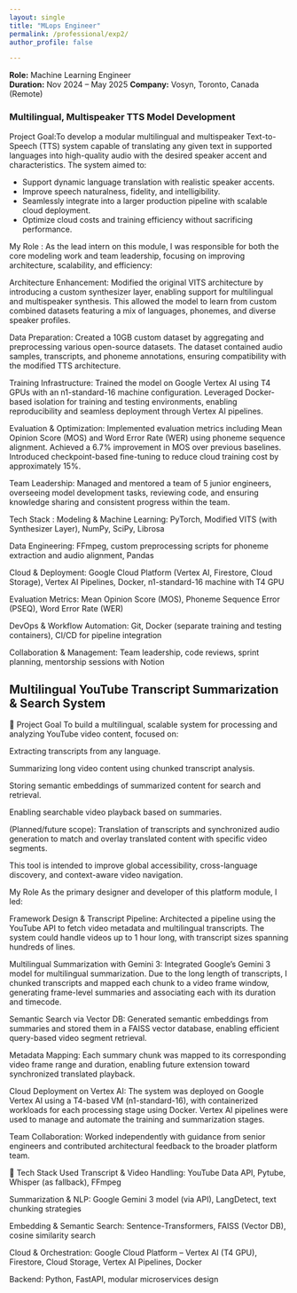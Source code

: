 ```yaml
---
layout: single
title: "MLops Engineer"
permalink: /professional/exp2/
author_profile: false

---
```


**Role:** Machine Learning Engineer  
**Duration:** Nov 2024 – May 2025
**Company:** Vosyn, Toronto, Canada (Remote)

### Multilingual, Multispeaker TTS Model Development

Project Goal:To develop a modular multilingual and multispeaker Text-to-Speech (TTS) system capable of translating any given text in supported languages into high-quality audio with the desired speaker accent and characteristics. The system aimed to:

- Support dynamic language translation with realistic speaker accents.
- Improve speech naturalness, fidelity, and intelligibility.
- Seamlessly integrate into a larger production pipeline with scalable cloud deployment.
- Optimize cloud costs and training efficiency without sacrificing performance.

My Role : 
As the lead intern on this module, I was responsible for both the core modeling work and team leadership, focusing on improving architecture, scalability, and efficiency:

Architecture Enhancement:
Modified the original VITS architecture by introducing a custom synthesizer layer, enabling support for multilingual and multispeaker synthesis. This allowed the model to learn from custom combined datasets featuring a mix of languages, phonemes, and diverse speaker profiles.

Data Preparation:
Created a 10GB custom dataset by aggregating and preprocessing various open-source datasets. The dataset contained audio samples, transcripts, and phoneme annotations, ensuring compatibility with the modified TTS architecture.

Training Infrastructure:
Trained the model on Google Vertex AI using T4 GPUs with an n1-standard-16 machine configuration. Leveraged Docker-based isolation for training and testing environments, enabling reproducibility and seamless deployment through Vertex AI pipelines.

Evaluation & Optimization:
Implemented evaluation metrics including Mean Opinion Score (MOS) and Word Error Rate (WER) using phoneme sequence alignment. Achieved a 6.7% improvement in MOS over previous baselines. Introduced checkpoint-based fine-tuning to reduce cloud training cost by approximately 15%.

Team Leadership:
Managed and mentored a team of 5 junior engineers, overseeing model development tasks, reviewing code, and ensuring knowledge sharing and consistent progress within the team.

Tech Stack : 
Modeling & Machine Learning:
PyTorch, Modified VITS (with Synthesizer Layer), NumPy, SciPy, Librosa

Data Engineering:
FFmpeg, custom preprocessing scripts for phoneme extraction and audio alignment, Pandas

Cloud & Deployment:
Google Cloud Platform (Vertex AI, Firestore, Cloud Storage), Vertex AI Pipelines, Docker, n1-standard-16 machine with T4 GPU

Evaluation Metrics:
Mean Opinion Score (MOS), Phoneme Sequence Error (PSEQ), Word Error Rate (WER)

DevOps & Workflow Automation:
Git, Docker (separate training and testing containers), CI/CD for pipeline integration

Collaboration & Management:
Team leadership, code reviews, sprint planning, mentorship sessions with Notion

## Multilingual YouTube Transcript Summarization & Search System

🔹 Project Goal
To build a multilingual, scalable system for processing and analyzing YouTube video content, focused on:

Extracting transcripts from any language.

Summarizing long video content using chunked transcript analysis.

Storing semantic embeddings of summarized content for search and retrieval.

Enabling searchable video playback based on summaries.

(Planned/future scope): Translation of transcripts and synchronized audio generation to match and overlay translated content with specific video segments.

This tool is intended to improve global accessibility, cross-language discovery, and context-aware video navigation.

 My Role
As the primary designer and developer of this platform module, I led:

Framework Design & Transcript Pipeline:
Architected a pipeline using the YouTube API to fetch video metadata and multilingual transcripts. The system could handle videos up to 1 hour long, with transcript sizes spanning hundreds of lines.

Multilingual Summarization with Gemini 3:
Integrated Google’s Gemini 3 model for multilingual summarization. Due to the long length of transcripts, I chunked transcripts and mapped each chunk to a video frame window, generating frame-level summaries and associating each with its duration and timecode.

Semantic Search via Vector DB:
Generated semantic embeddings from summaries and stored them in a FAISS vector database, enabling efficient query-based video segment retrieval.

Metadata Mapping:
Each summary chunk was mapped to its corresponding video frame range and duration, enabling future extension toward synchronized translated playback.

Cloud Deployment on Vertex AI:
The system was deployed on Google Vertex AI using a T4-based VM (n1-standard-16), with containerized workloads for each processing stage using Docker. Vertex AI pipelines were used to manage and automate the training and summarization stages.

Team Collaboration:
Worked independently with guidance from senior engineers and contributed architectural feedback to the broader platform team.

🔹 Tech Stack Used
Transcript & Video Handling:
YouTube Data API, Pytube, Whisper (as fallback), FFmpeg

Summarization & NLP:
Google Gemini 3 model (via API), LangDetect, text chunking strategies

Embedding & Semantic Search:
Sentence-Transformers, FAISS (Vector DB), cosine similarity search

Cloud & Orchestration:
Google Cloud Platform – Vertex AI (T4 GPU), Firestore, Cloud Storage, Vertex AI Pipelines, Docker

Backend:
Python, FastAPI, modular microservices design


